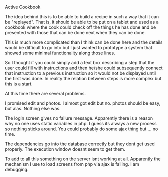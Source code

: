 Active Cookbook

The idea behind this is to be able to build a recipe in such a way that it can be "replayed". That is, it should be able to be put on a tablet and used as a cookbook where the cook could check off the things he has done and be presented with those that can be done next when they can be done. 

This is much more complicated than I think can be done here and the details would be difficult to go into but I just wanted to prototype a system that showed some minimal functionality along those lines.

So I thought if you could simply add a text box describing a step that the user could fill with instructions and then he/she could subsequently connect that instruction to a previous instruction so it would not be displayed until the first was done. In reality the relation between steps is more complex but this is a start.

At this time there are several problems. 

I promised edit and photos. I almost got edit but no. photos should be easy, but alas. Nothing else was.

The login screen gives no failure message. Apparently there is a reason why no one uses static variables in php. I guess its always a new process so nothing sticks around. You could probably do some ajax thing but ... no time.

The dependencies go into the database correctly but they dont get used properly. The execution window doesnt seem to get them.

To add to all this something on the server isnt working at all. Apparently the mechanism I use to load screens from php via ajax is failing. I am debugging.
